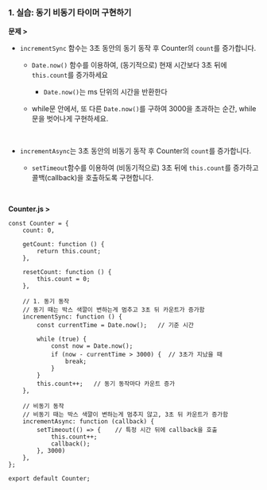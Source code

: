 ### 1. 실습: 동기 비동기 타이머 구현하기
__문제 >__
* ```incrementSync``` 함수는 3초 동안의 동기 동작 후 Counter의 ```count```를 증가합니다.

   * ```Date.now()``` 함수를 이용하여, (동기적으로) 현재 시간보다 3초 뒤에 ```this.count```를 증가하세요

      * ```Date.now()```는 ms 단위의 시간을 반환한다

   * while문 안에서, 또 다른 ```Date.now()```를 구하여 3000을 초과하는 순간, while문을 벗어나게 구현하세요.
<br>

* ```incrementAsync```는 3초 동안의 비동기 동작 후 Counter의 ```count```를 증가합니다.

   * ```setTimeout```함수를 이용하여 (비동기적으로) 3초 뒤에 ```this.count```를 증가하고 콜백(callback)을 호출하도록 구현합니다.
<br>

__Counter.js >__
```
const Counter = {
    count: 0,

    getCount: function () {
        return this.count;
    },

    resetCount: function () {
        this.count = 0;
    },

    // 1. 동기 동작
    // 동기 때는 박스 색깔이 변하는게 멈추고 3초 뒤 카운트가 증가함
    incrementSync: function () {
        const currentTime = Date.now();   // 기준 시간
      
        while (true) {
            const now = Date.now();
            if (now - currentTime > 3000) {  // 3초가 지났을 때
                break;
            }
        }
        this.count++;   // 동기 동작마다 카운트 증가
    },

    // 비동기 동작
    // 비동기 때는 박스 색깔이 변하는게 멈추지 않고, 3초 뒤 카운트가 증가함
    incrementAsync: function (callback) {
        setTimeout(() => {    // 특정 시간 뒤에 callback을 호출
            this.count++;
            callback();
        }, 3000)
    },
};

export default Counter;
```
